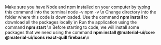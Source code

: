Make sure you have Node and npm installed on your computer by typing this command into the terminal node -v npm -v \n
Change directory into the folder where this code is downloaded. Use the command **npm install** to download all the packages locally \n
Run the application using the command **npm start** \n
Before starting to code, we will install some packages that we need using the command **npm install @material-ui/core @material-ui/icons react-quill firebase**\n
